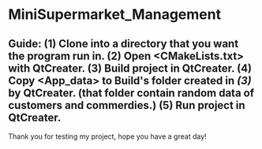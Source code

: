 # MiniSupermarket_Management
Guide:
(1) Clone into a directory that you want the program run in.
(2) Open <CMakeLists.txt> with QtCreater.
(3) Build project in QtCreater.
(4) Copy <App_data> to Build's folder created in *(3)* by QtCreater.
  (that folder contain random data of customers and commerdies.)
(5) Run project in QtCreater.
--
Thank you for testing my project, hope you have a great day!
